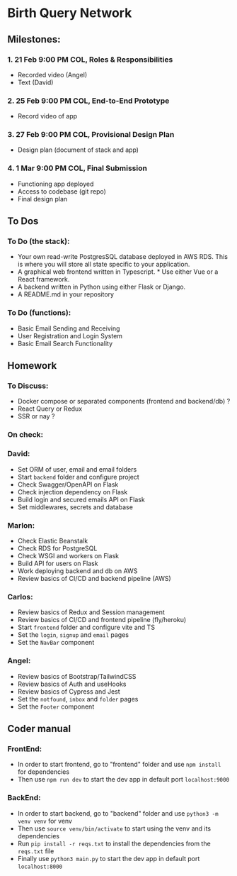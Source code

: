 # Birth Query Network


## Milestones:

### 1. 21 Feb 9:00 PM COL, Roles & Responsibilities
  *  Recorded video (Angel)
  *  Text (David)

### 2. 25 Feb 9:00 PM COL, End-to-End Prototype
  *  Record video of app

### 3. 27 Feb 9:00 PM COL, Provisional Design Plan
  *  Design plan (document of stack and app)

### 4. 1 Mar 9:00 PM COL, Final Submission
  *  Functioning app deployed
  *  Access to codebase (git repo)
  *  Final design plan


## To Dos

### To Do (the stack):
  *  Your own read-write PostgresSQL database deployed in AWS RDS. This is where you will store all state specific to your application. 
  *  A graphical web frontend written in Typescript. 
    *  Use either Vue or a React framework. 
  *  A backend written in Python using either Flask or Django.
  *  A README.md in your repository


### To Do (functions):
  *  Basic Email Sending and Receiving
  *  User Registration and Login System
  *  Basic Email Search Functionality


## Homework

### To Discuss:
  *  Docker compose or separated components (frontend and backend/db) ?
  *  React Query or Redux
  *  SSR or nay ?

### On check:

### David:
  *  Set ORM of user, email and email folders
  *  Start `backend` folder and configure project
  *  Check Swagger/OpenAPI on Flask
  *  Check injection dependency on Flask
  *  Build login and secured emails API on Flask
  *  Set middlewares, secrets and database

### Marlon:
  *  Check Elastic Beanstalk
  *  Check RDS for PostgreSQL
  *  Check WSGI and workers on Flask
  *  Build API for users on Flask
  *  Work deploying backend and db on AWS
  *  Review basics of CI/CD and backend pipeline (AWS)

### Carlos:
  *  Review basics of Redux and Session management
  *  Review basics of CI/CD and frontend pipeline (fly/heroku)
  *  Start `frontend` folder and configure vite and TS
  *  Set the `login`, `signup` and `email` pages
  *  Set the `NavBar` component

### Angel:
  *  Review basics of Bootstrap/TailwindCSS
  *  Review basics of Auth and useHooks
  *  Review basics of Cypress and Jest
  *  Set the `notfound`, `inbox` and `folder` pages
  *  Set the `Footer` component


## Coder manual

### FrontEnd:
  *  In order to start frontend, go to "frontend" folder and use `npm install` for dependencies
  *  Then use `npm run dev` to start the dev app in default port `localhost:9000`


### BackEnd:
  *  In order to start backend, go to "backend" folder and use `python3 -m venv venv` for venv
  *  Then use `source venv/bin/activate` to start using the venv and its dependencies
  *  Run `pip install -r reqs.txt` to install the dependencies from the `reqs.txt` file
  *  Finally use `python3 main.py` to start the dev app in default port `localhost:8000`

